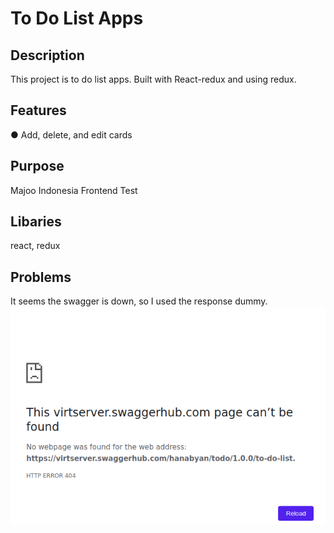 # To Do List Apps

## Description
This project is to do list apps. Built with React-redux and using redux.

## Features
● Add, delete, and edit cards

## Purpose
Majoo Indonesia Frontend Test

## Libaries
react, redux

## Problems
It seems the swagger is down, so I used the response dummy.
![Apps preview](/ss.png)

